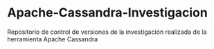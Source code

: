 # Apache-Cassandra-Investigacion
Repositorio de control de versiones de la investigación realizada de la herramienta Apache Cassandra
